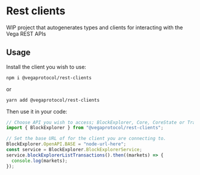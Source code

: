 # Rest clients

WIP project that autogenerates types and clients for interacting with the Vega REST APIs

## Usage

Install the client you wish to use:

```bash
npm i @vegaprotocol/rest-clients
```

or

```bash
yarn add @vegaprotocol/rest-clients
```

Then use it in your code:

```typescript
// Choose API you wish to access; BlockExplorer, Core, CoreState or TradingData
import { BlockExplorer } from "@vegaprotocol/rest-clients";

// Set the base URL of for the client you are connecting to.
BlockExplorer.OpenAPI.BASE = "node-url-here";
const service = BlockExplorer.BlockExplorerService;
service.blockExplorerListTransactions().then((markets) => {
  console.log(markets);
});
```
